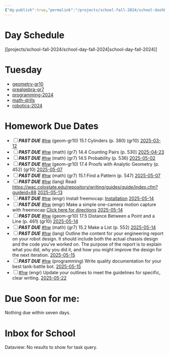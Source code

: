```yaml
---
{"dg-publish":true,"permalink":"/projects/school-fall-2024/school-dashboard/"}
---
```



# Day Schedule

[[projects/school-fall-2024/school-day-fall-2024\|school-day-fall-2024]]

<span><span><span alt="school-day-fall-2024 > Tuesday" src="school-day-fall-2024#Tuesday" class="internal-embed markdown-embed inline-embed is-loaded"><div class="markdown-embed-title"></div><div class="markdown-preview-view markdown-rendered show-indentation-guide"><h1 data-heading="Tuesday" dir="auto">Tuesday</h1>
<ul>
<li dir="auto"><a data-href="geometry-gr10" href="geometry-gr10" class="internal-link" target="_blank" rel="noopener nofollow">geometry-gr10</a></li>
<li dir="auto"><a data-href="prealgebra-gr7" href="prealgebra-gr7" class="internal-link" target="_blank" rel="noopener nofollow">prealgebra-gr7</a></li>
<li dir="auto"><a data-href="programming-2024" href="programming-2024" class="internal-link" target="_blank" rel="noopener nofollow">programming-2024</a> </li>
<li dir="auto"><a data-href="math-drills" href="math-drills" class="internal-link" target="_blank" rel="noopener nofollow">math-drills</a></li>
<li dir="auto"><a data-href="robotics-2024" href="robotics-2024" class="internal-link" target="_blank" rel="noopener nofollow">robotics-2024</a></li>
</ul></div></span></span></span>

# Homework Due Dates

<div><ul class="contains-task-list"><li data-task=" " class="dataview task-list-item"><input type="checkbox" class="dataview task-list-item-checkbox"><span><strong><em>PAST DUE</em></strong> <a href="#hw" class="tag" target="_blank" rel="noopener nofollow">#hw</a> (geom-gr10) 15.1 Cylinders  (p. 380) (gr10) <a data-href="2025-03-12" href="2025-03-12" class="internal-link" target="_blank" rel="noopener nofollow">2025-03-12</a></span></li><li data-task=" " class="dataview task-list-item"><input type="checkbox" class="dataview task-list-item-checkbox"><span><strong><em>PAST DUE</em></strong> <a href="#hw" class="tag" target="_blank" rel="noopener nofollow">#hw</a> (math) (gr7) 14.4 Counting Pairs (p. 530) <a data-href="2025-04-23" href="2025-04-23" class="internal-link" target="_blank" rel="noopener nofollow">2025-04-23</a></span></li><li data-task=" " class="dataview task-list-item"><input type="checkbox" class="dataview task-list-item-checkbox"><span><strong><em>PAST DUE</em></strong> <a href="#hw" class="tag" target="_blank" rel="noopener nofollow">#hw</a> (math) (gr7) 14.5 Probability (p. 536) <a data-href="2025-05-02" href="2025-05-02" class="internal-link" target="_blank" rel="noopener nofollow">2025-05-02</a></span></li><li data-task=" " class="dataview task-list-item"><input type="checkbox" class="dataview task-list-item-checkbox"><span><strong><em>PAST DUE</em></strong> <a href="#hw" class="tag" target="_blank" rel="noopener nofollow">#hw</a> (geom-gr10) 17.4 Proofs with Analytic Geometry  (p. 452) (gr10) <a data-href="2025-05-07" href="2025-05-07" class="internal-link" target="_blank" rel="noopener nofollow">2025-05-07</a></span></li><li data-task=" " class="dataview task-list-item"><input type="checkbox" class="dataview task-list-item-checkbox"><span><strong><em>PAST DUE</em></strong> <a href="#hw" class="tag" target="_blank" rel="noopener nofollow">#hw</a> (math) (gr7) 15.1 Find a Pattern (p. 547) <a data-href="2025-05-07" href="2025-05-07" class="internal-link" target="_blank" rel="noopener nofollow">2025-05-07</a></span></li><li data-task=" " class="dataview task-list-item"><input type="checkbox" class="dataview task-list-item-checkbox"><span><strong><em>PAST DUE</em></strong> <a href="#hw" class="tag" target="_blank" rel="noopener nofollow">#hw</a> (lang) Read <a rel="noopener nofollow" class="external-link" href="https://wac.colostate.edu/repository/writing/guides/guide/index.cfm?guideid=88" target="_blank">https://wac.colostate.edu/repository/writing/guides/guide/index.cfm?guideid=88</a> <a data-href="2025-05-13" href="2025-05-13" class="internal-link" target="_blank" rel="noopener nofollow">2025-05-13</a></span></li><li data-task=" " class="dataview task-list-item"><input type="checkbox" class="dataview task-list-item-checkbox"><span><strong><em>PAST DUE</em></strong> <a href="#hw" class="tag" target="_blank" rel="noopener nofollow">#hw</a> (engr) Install freemocap: <a data-tooltip-position="top" aria-label="https://freemocap.github.io/documentation/installation.html" rel="noopener nofollow" class="external-link" href="https://freemocap.github.io/documentation/installation.html" target="_blank">Installation</a>  <a data-href="2025-05-14" href="2025-05-14" class="internal-link" target="_blank" rel="noopener nofollow">2025-05-14</a></span></li><li data-task=" " class="dataview task-list-item"><input type="checkbox" class="dataview task-list-item-checkbox"><span><strong><em>PAST DUE</em></strong> <a href="#hw" class="tag" target="_blank" rel="noopener nofollow">#hw</a> (engr) Make a simple one-camera motion capture with freemocap <a data-tooltip-position="top" aria-label="https://freemocap.github.io/documentation/single-camera-recording.html" rel="noopener nofollow" class="external-link" href="https://freemocap.github.io/documentation/single-camera-recording.html" target="_blank">Click here for directions</a>  <a data-href="2025-05-14" href="2025-05-14" class="internal-link" target="_blank" rel="noopener nofollow">2025-05-14</a></span></li><li data-task=" " class="dataview task-list-item"><input type="checkbox" class="dataview task-list-item-checkbox"><span><strong><em>PAST DUE</em></strong> <a href="#hw" class="tag" target="_blank" rel="noopener nofollow">#hw</a> (geom-gr10) 17.5 Distance Between a Point and a Line  (p. 461) (gr10) <a data-href="2025-05-14" href="2025-05-14" class="internal-link" target="_blank" rel="noopener nofollow">2025-05-14</a></span></li><li data-task=" " class="dataview task-list-item"><input type="checkbox" class="dataview task-list-item-checkbox"><span><strong><em>PAST DUE</em></strong> <a href="#hw" class="tag" target="_blank" rel="noopener nofollow">#hw</a> (math) (gr7) 15.2 Make a List (p. 552) <a data-href="2025-05-14" href="2025-05-14" class="internal-link" target="_blank" rel="noopener nofollow">2025-05-14</a></span></li><li data-task=" " class="dataview task-list-item"><input type="checkbox" class="dataview task-list-item-checkbox"><span><strong><em>PAST DUE</em></strong> <a href="#hw" class="tag" target="_blank" rel="noopener nofollow">#hw</a> (lang) Outline the content for your engineering report on your robot design. It should include both the actual chassis design and the code you've worked on. The purpose of the report is to explain what you did, why you did it, and how you might improve the design for the next iteration. <a data-href="2025-05-15" href="2025-05-15" class="internal-link" target="_blank" rel="noopener nofollow">2025-05-15</a></span></li><li data-task=" " class="dataview task-list-item"><input type="checkbox" class="dataview task-list-item-checkbox"><span><strong><em>PAST DUE</em></strong> <a href="#hw" class="tag" target="_blank" rel="noopener nofollow">#hw</a> (programming) Write quality documentation for your best tank-battle bot. <a data-href="2025-05-15" href="2025-05-15" class="internal-link" target="_blank" rel="noopener nofollow">2025-05-15</a></span></li><li data-task=" " class="dataview task-list-item"><input type="checkbox" class="dataview task-list-item-checkbox"><span><a href="#hw" class="tag" target="_blank" rel="noopener nofollow">#hw</a> (engr) Update your outlines to meet the guidelines for specific, clear writing.  <a data-href="2025-05-22" href="2025-05-22" class="internal-link" target="_blank" rel="noopener nofollow">2025-05-22</a></span></li></ul></div>


# Due Soon for me:

<p><span>Nothing due within seven days.</span></p>

# Inbox for School
<div><div class="dataview dataview-error-box"><p class="dataview dataview-error-message">Dataview: No results to show for task query.</p></div></div>
